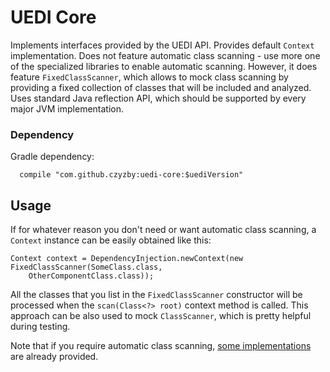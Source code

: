 # UEDI Core

Implements interfaces provided by the UEDI API. Provides default `Context` implementation. Does not feature automatic class scanning - use more one of the specialized libraries to enable automatic scanning. However, it does feature `FixedClassScanner`, which allows to mock class scanning by providing a fixed collection of classes that will be included and analyzed. Uses standard Java reflection API, which should be supported by every major JVM implementation.

### Dependency

Gradle dependency:
```
  compile "com.github.czyzby:uedi-core:$uediVersion"
```

## Usage

If for whatever reason you don't need or want automatic class scanning, a `Context` instance can be easily obtained like this:

```
Context context = DependencyInjection.newContext(new FixedClassScanner(SomeClass.class,
    OtherComponentClass.class));
```

All the classes that you list in the `FixedClassScanner` constructor will be processed when the `scan(Class<?> root)` context method is called. This approach can be also used to mock `ClassScanner`, which is pretty helpful during testing.

Note that if you require automatic class scanning, [some implementations](../scanner) are already provided.
